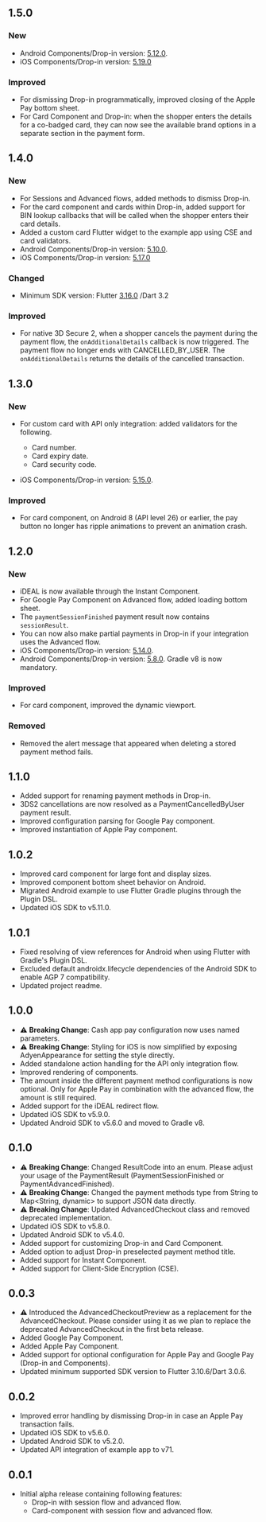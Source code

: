 ## 1.5.0

### New

- Android Components/Drop-in
  version: [5.12.0](https://docs.adyen.com/online-payments/release-notes/?title%5B0%5D=Android+Components%2FDrop-in#releaseNote=2025-05-15-android-componentsdrop-in-5.11.0).
- iOS Components/Drop-in
  version: [5.19.0](https://docs.adyen.com/online-payments/release-notes/?title%5B0%5D=iOS+Components%2FDrop-in#releaseNote=2025-06-06-ios-componentsdrop-in-5.19.0)

### Improved

- For dismissing Drop-in programmatically, improved closing of the Apple Pay bottom sheet.
- For Card Component and Drop-in: when the shopper enters the details for a co-badged card, they can
  now see the available brand options in a separate section in the payment form.

## 1.4.0

### New

- For Sessions and Advanced flows, added methods to dismiss Drop-in.
- For the card component and cards within Drop-in, added support for BIN lookup callbacks that will
  be called when the shopper enters their card details.
- Added a custom card Flutter widget to the example app using CSE and card validators.
- Android Components/Drop-in
  version: [5.10.0](https://docs.adyen.com/online-payments/release-notes/?title%5B0%5D=Android+Components%2FDrop-in#releaseNote=2025-04-07-android-componentsdrop-in-5.10.0).
- iOS Components/Drop-in
  version: [5.17.0](https://docs.adyen.com/online-payments/release-notes/?title%5B0%5D=iOS+Components%2FDrop-in#releaseNote=2025-04-08-ios-componentsdrop-in-5.17.0)

### Changed

- Minimum SDK version:
  Flutter [3.16.0](https://docs.flutter.dev/release/release-notes/release-notes-3.16.0)
  /Dart 3.2

### Improved

- For native 3D Secure 2, when a shopper cancels the payment during the payment flow, the
  `onAdditionalDetails` callback is now triggered. The payment flow no longer ends with
  CANCELLED_BY_USER. The `onAdditionalDetails` returns the details of the cancelled transaction.

## 1.3.0

### New

- For custom card with API only integration: added validators for the following.
    - Card number.
    - Card expiry date.
    - Card security code.

- iOS Components/Drop-in
  version: [5.15.0](https://docs.adyen.com/online-payments/release-notes/?title%5B0%5D=iOS+Components%2FDrop-in#releaseNote=2025-01-07-ios-componentsdrop-in-5.15.0).

### Improved

- For card component, on Android 8 (API level 26) or earlier, the pay button no longer has
  ripple animations to prevent an animation crash.

## 1.2.0

### New

- iDEAL is now available through the Instant Component.
- For Google Pay Component on Advanced flow, added loading bottom sheet.
- The `paymentSessionFinished` payment result now contains `sessionResult`.
- You can now also make partial payments in Drop-in if your integration uses the Advanced flow.
- iOS Components/Drop-in
  version: [5.14.0](https://docs.adyen.com/online-payments/release-notes/?title%5B0%5D=iOS+Components%2FDrop-in#releaseNote=2024-12-03-ios-componentsdrop-in-5.14.0).
- Android Components/Drop-in
  version: [5.8.0](https://docs.adyen.com/online-payments/release-notes/?title%5B0%5D=Android+Components%2FDrop-in#releaseNote=2024-12-06-android-componentsdrop-in-5.8.0).
  Gradle v8 is now mandatory.

### Improved

- For card component, improved the dynamic viewport.

### Removed

- Removed the alert message that appeared when deleting a stored payment method fails.

## 1.1.0

* Added support for renaming payment methods in Drop-in.
* 3DS2 cancellations are now resolved as a PaymentCancelledByUser payment result.
* Improved configuration parsing for Google Pay component.
* Improved instantiation of Apple Pay component.

## 1.0.2

* Improved card component for large font and display sizes.
* Improved component bottom sheet behavior on Android.
* Migrated Android example to use Flutter Gradle plugins through the Plugin DSL.
* Updated iOS SDK to v5.11.0.

## 1.0.1

* Fixed resolving of view references for Android when using Flutter with Gradle's Plugin DSL.
* Excluded default androidx.lifecycle dependencies of the Android SDK to enable AGP 7 compatibility.
* Updated project readme.

## 1.0.0

* ⚠ **Breaking Change**: Cash app pay configuration now uses named parameters.
* ⚠ **Breaking Change**: Styling for iOS is now simplified by exposing AdyenAppearance for setting
  the style directly.
* Added standalone action handling for the API only integration flow.
* Improved rendering of components.
* The amount inside the different payment method configurations is now optional. Only for Apple Pay
  in combination with the advanced flow, the amount is still required.
* Added support for the iDEAL redirect flow.
* Updated iOS SDK to v5.9.0.
* Updated Android SDK to v5.6.0 and moved to Gradle v8.

## 0.1.0

* ⚠ **Breaking Change**: Changed ResultCode into an enum. Please adjust your usage of the
  PaymentResult (PaymentSessionFinished or PaymentAdvancedFinished).
* ⚠ **Breaking Change**: Changed the payment methods type from String to Map<String, dynamic> to
  support JSON data directly.
* ⚠ **Breaking Change**: Updated AdvancedCheckout class and removed deprecated implementation.
* Updated iOS SDK to v5.8.0.
* Updated Android SDK to v5.4.0.
* Added support for customizing Drop-in and Card Component.
* Added option to adjust Drop-in preselected payment method title.
* Added support for Instant Component.
* Added support for Client-Side Encryption (CSE).

## 0.0.3

* ⚠ Introduced the AdvancedCheckoutPreview as a replacement for the AdvancedCheckout. Please
  consider using it as we plan to replace the deprecated AdvancedCheckout in the first beta
  release.
* Added Google Pay Component.
* Added Apple Pay Component.
* Added support for optional configuration for Apple Pay and Google Pay (Drop-in and Components).
* Updated minimum supported SDK version to Flutter 3.10.6/Dart 3.0.6.

## 0.0.2

* Improved error handling by dismissing Drop-in in case an Apple Pay transaction fails.
* Updated iOS SDK to v5.6.0.
* Updated Android SDK to v5.2.0.
* Updated API integration of example app to v71.

## 0.0.1

* Initial alpha release containing following features:
    * Drop-in with session flow and advanced flow.
    * Card-component with session flow and advanced flow. 
